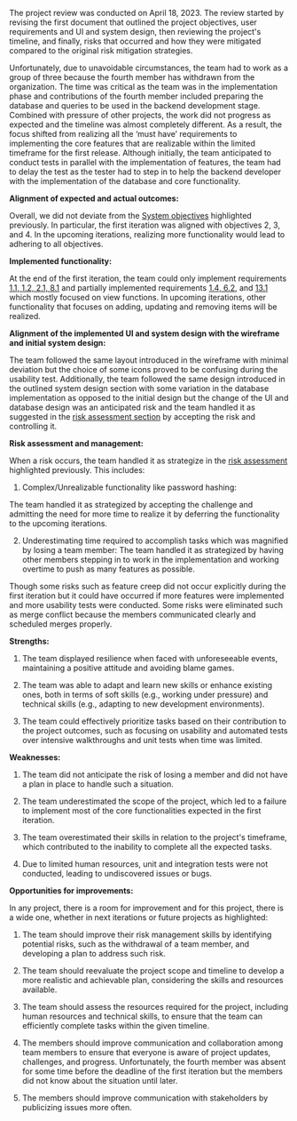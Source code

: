 The project review was conducted on April 18, 2023. The review started by revising the first document that outlined the project objectives, user requirements and UI and system design, then reviewing the project's timeline, and finally, risks that occurred and how they were mitigated compared to the original risk mitigation strategies. 

Unfortunately, due to unavoidable circumstances, the team had to work as a group of three because the fourth member has withdrawn from the organization. The time was critical as the team was in the implementation phase and contributions of the fourth member included preparing the database and queries to be used in the backend development stage.  Combined with pressure of other projects, the work did not progress as expected and the timeline was almost completely different. As a result, the focus shifted from realizing all the ‘must have’ requirements to implementing the core features that are realizable within the limited timeframe for the first release. Although initially, the team anticipated to conduct tests in parallel with the implementation of features, the team had to delay the test as the tester had to step in to help the backend developer with the implementation of the database and core functionality. 

**Alignment of expected and actual outcomes:**

Overall, we did not deviate from the [System objectives](https://git.ecdf.ed.ac.uk/sdoc2223/Morgan_Group/-/wikis/Part-1-Report#13-system-objectives) highlighted previously. In particular, the first iteration was aligned with objectives 2, 3, and 4. In the upcoming iterations, realizing more functionality would lead to adhering to all objectives. 

**Implemented functionality:**

At the end of the first iteration, the team could only implement requirements [1.1, 1.2, 2.1, 8.1](https://git.ecdf.ed.ac.uk/sdoc2223/Morgan_Group/-/wikis/Part-1-Report#22-functional-requirements)  and partially implemented requirements [1.4, 6.2](https://git.ecdf.ed.ac.uk/sdoc2223/Morgan_Group/-/wikis/Part-1-Report#22-functional-requirements), and [13.1](https://git.ecdf.ed.ac.uk/sdoc2223/Morgan_Group/-/wikis/Part-1-Report#22-functional-requirements) which mostly focused on view functions. In upcoming iterations, other functionality that focuses on adding, updating and removing items will be realized.   

**Alignment of the implemented UI and system design with the wireframe and initial system design:**

The team followed the same layout introduced in the wireframe with minimal deviation but the choice of some icons proved to be confusing during the usability test. Additionally, the team followed the same design introduced in the outlined system design section with some variation in the database implementation as opposed to the initial design but the change of the UI and database design was an anticipated risk and the team handled it as suggested in the [risk assessment section](https://git.ecdf.ed.ac.uk/sdoc2223/Morgan_Group/-/wikis/Part-2-Risk-Assessment-and-Management) by accepting the risk and controlling it. 

**Risk assessment and management:**

When a risk occurs, the team handled it as strategize in the [risk assessment](https://git.ecdf.ed.ac.uk/sdoc2223/Morgan_Group/-/wikis/Part-2-Risk-Assessment-and-Management) highlighted previously. This includes:

1. Complex/Unrealizable functionality like password hashing: 

The team handled it as strategized by accepting the challenge and admitting the need for more time to realize it by deferring the functionality to the upcoming iterations. 

2. Underestimating time required to accomplish tasks which was magnified by losing a team member:
The team handled it as strategized by having other members stepping in to work in the implementation and working overtime to push as many features as possible. 

Though some risks such as feature creep did not occur explicitly during the first iteration but it could have occurred if more features were implemented and more usability tests were conducted. Some risks were eliminated such as merge conflict because the members communicated clearly and scheduled merges properly.  


**Strengths:**

1. The team displayed resilience when faced with unforeseeable events, maintaining a positive attitude and avoiding blame games.

2. The team was able to adapt and learn new skills or enhance existing ones, both in terms of soft skills (e.g., working under pressure) and technical skills (e.g., adapting to new development environments).

3. The team could effectively prioritize tasks based on their contribution to the project outcomes, such as focusing on usability and automated tests over intensive walkthroughs and unit tests when time was limited.

**Weaknesses:**

1. The team did not anticipate the risk of losing a member and did not have a plan in place to handle such a situation.

2.  The team underestimated the scope of the project, which led to a failure to implement most of the core functionalities expected in the first iteration.

3. The team overestimated their skills in relation to the project's timeframe, which contributed to the inability to complete all the expected tasks.

4. Due to limited human resources, unit and integration tests were not conducted, leading to undiscovered issues or bugs.

**Opportunities for improvements:**

In any project, there is a room for improvement and for this project, there is a wide one, whether in next iterations or future projects as highlighted:

1. The team should improve their risk management skills by identifying potential risks, such as the withdrawal of a team member, and developing a plan to address such risk.

2. The team should reevaluate the project scope and timeline to develop a more realistic and achievable plan, considering the skills and resources available. 
3. The team should assess the resources required for the project, including human resources and technical skills, to ensure that the team can efficiently complete tasks within the given timeline.

4. The members should improve communication and collaboration among team members to ensure that everyone is aware of project updates, challenges, and progress. Unfortunately, the fourth member was absent for some time before the deadline of the first iteration but the members did not know about the situation until later.  

5. The members should improve communication with stakeholders by publicizing issues more often. 
